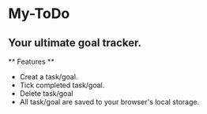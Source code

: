 # My-ToDo 

## Your ultimate goal tracker.

** Features **
- Creat a task/goal.
- Tick completed task/goal.
- Delete task/goal
- All task/goal are saved to your browser's local storage.
